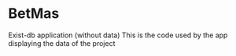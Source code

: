 # BetMas
Exist-db application (without data)
This is the code used by the app displaying the data of the project
